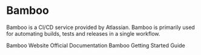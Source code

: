 # Bamboo

Bamboo is a CI/CD service provided by Atlassian. Bamboo is primarily used for automating builds, tests and releases in a single workflow.

<BadgeLink badgeText='Official Website' colorScheme='blue' href='https://www.atlassian.com/software/bamboo'>Bamboo Website</BadgeLink>
<BadgeLink badgeText='Official Documentation' colorScheme='blue' href='https://confluence.atlassian.com/bamboo/bamboo-documentation-289276551.html'>Official Documentation</BadgeLink>
<BadgeLink badgeText='Getting Started' colorScheme='blue' href='https://confluence.atlassian.com/bamboo/getting-started-with-bamboo-289277283.html'>Bamboo Getting Started Guide</BadgeLink>
